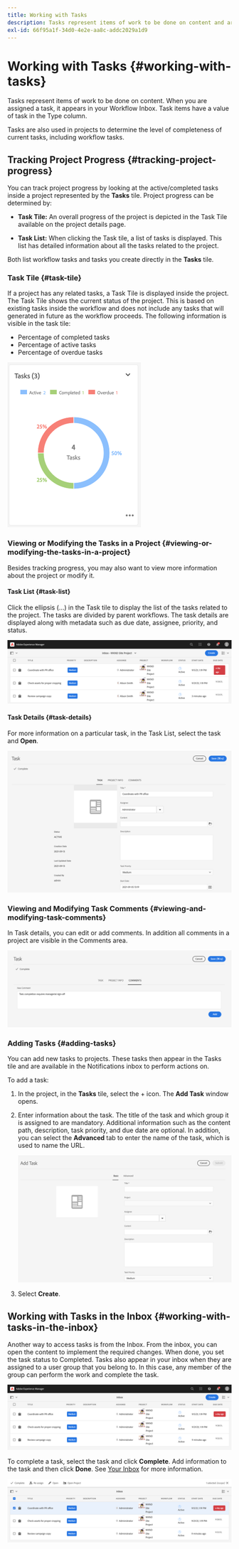 ```yaml
---
title: Working with Tasks
description: Tasks represent items of work to be done on content and are used in projects to determine the level of completeness of current tasks
exl-id: 66f95a1f-34d0-4e2e-aa8c-addc2029a1d9
---
```

# Working with Tasks {#working-with-tasks}

Tasks represent items of work to be done on content. When you are assigned a task, it appears in your Workflow Inbox. Task items have a value of task in the Type column.

Tasks are also used in projects to determine the level of completeness of current tasks, including workflow tasks.

## Tracking Project Progress {#tracking-project-progress}

You can track project progress by looking at the active/completed tasks inside a project represented by the **Tasks** tile. Project progress can be determined by:

* **Task Tile:** An overall progress of the project is depicted in the Task Tile available on the project details page.

* **Task List:** When clicking the Task tile, a list of tasks is displayed. This list has detailed information about all the tasks related to the project.

Both list workflow tasks and tasks you create directly in the **Tasks** tile.

### Task Tile {#task-tile}

If a project has any related tasks, a Task Tile is displayed inside the project. The Task Tile shows the current status of the project. This is based on existing tasks inside the workflow and does not include any tasks that will generated in future as the workflow proceeds. The following information is visible in the task tile:

* Percentage of completed tasks
* Percentage of active tasks
* Percentage of overdue tasks

![Task tile](/help/sites-cloud/authoring/assets/projects-tasks-breakdown.png)

### Viewing or Modifying the Tasks in a Project {#viewing-or-modifying-the-tasks-in-a-project}

Besides tracking progress, you may also want to view more information about the project or modify it.

#### Task List {#task-list}

Click the ellipsis (...) in the Task tile to display the list of the tasks related to the project. The tasks are divided by parent workflows. The task details are displayed along with metadata such as due date, assignee, priority, and status.

![Task list](/help/sites-cloud/authoring/assets/projects-task-list.png)

#### Task Details {#task-details}

For more information on a particular task, in the Task List, select the task and **Open**.

![Task details](/help/sites-cloud/authoring/assets/projects-task-details.png)

### Viewing and Modifying Task Comments {#viewing-and-modifying-task-comments}

In Task details, you can edit or add comments. In addition all comments in a project are visible in the Comments area.

![Comments on tasks](/help/sites-cloud/authoring/assets/projects-tasks-comments.png)

### Adding Tasks {#adding-tasks}

You can add new tasks to projects. These tasks then appear in the Tasks tile and are available in the Notifications inbox to perform actions on.

To add a task:

1. In the project, in the **Tasks** tile, select the + icon. The **Add Task** window opens.
1. Enter information about the task. The title of the task and which group it is assigned to are mandatory. Additional information such as the content path, description, task priority, and due date are optional. In addition, you can select the **Advanced** tab to enter the name of the task, which is used to name the URL.

   ![Add a task](/help/sites-cloud/authoring/assets/projects-add-task.png)

1. Select **Create**.

## Working with Tasks in the Inbox {#working-with-tasks-in-the-inbox}

Another way to access tasks is from the Inbox. From the inbox, you can open the content to implement the required changes. When done, you set the task status to Completed. Tasks also appear in your inbox when they are assigned to a user group that you belong to. In this case, any member of the group can perform the work and complete the task.

![Tasks in the inbox](/help/sites-cloud/authoring/assets/projects-task-inbox.png)

To complete a task, select the task and click **Complete**. Add information to the task and then click **Done**. See [Your Inbox](/help/sites-cloud/authoring/getting-started//help/sites-cloud/authoring/inbox.md) for more information.

![Task notifications](/help/sites-cloud/authoring/assets/projects-task-notifications.png)

